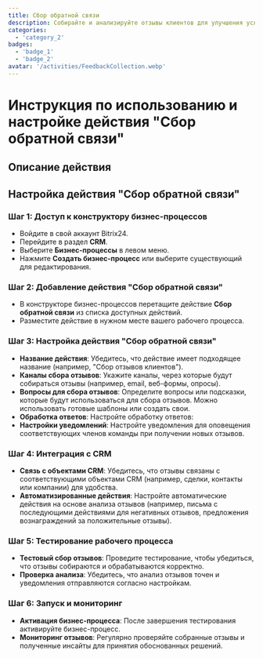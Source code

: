```yaml
---
title: Сбор обратной связи
description: Собирайте и анализируйте отзывы клиентов для улучшения услуг
categories: 
  - 'category_2'
badges: 
  - 'badge_1'
  - 'badge_2'
avatar: '/activities/FeedbackCollection.webp'
---
```


# Инструкция по использованию и настройке действия "Сбор обратной связи"

## Описание действия

## Настройка действия "Сбор обратной связи"

### Шаг 1: Доступ к конструктору бизнес-процессов
- Войдите в свой аккаунт Bitrix24.
- Перейдите в раздел **CRM**.
- Выберите **Бизнес-процессы** в левом меню.
- Нажмите **Создать бизнес-процесс** или выберите существующий для редактирования.

### Шаг 2: Добавление действия "Сбор обратной связи"
- В конструкторе бизнес-процессов перетащите действие **Сбор обратной связи** из списка доступных действий.
- Разместите действие в нужном месте вашего рабочего процесса.

### Шаг 3: Настройка действия "Сбор обратной связи"
- **Название действия**: Убедитесь, что действие имеет подходящее название (например, "Сбор отзывов клиентов").
- **Каналы сбора отзывов**: Укажите каналы, через которые будут собираться отзывы (например, email, веб-формы, опросы).
- **Вопросы для сбора отзывов**: Определите вопросы или подсказки, которые будут использоваться для сбора отзывов. Можно использовать готовые шаблоны или создать свои.
- **Обработка ответов**: Настройте обработку ответов:
- **Настройки уведомлений**: Настройте уведомления для оповещения соответствующих членов команды при получении новых отзывов.

### Шаг 4: Интеграция с CRM
- **Связь с объектами CRM**: Убедитесь, что отзывы связаны с соответствующими объектами CRM (например, сделки, контакты или компании) для удобства.
- **Автоматизированные действия**: Настройте автоматические действия на основе анализа отзывов (например, письма с последующими действиями для негативных отзывов, предложения вознаграждений за положительные отзывы).

### Шаг 5: Тестирование рабочего процесса
- **Тестовый сбор отзывов**: Проведите тестирование, чтобы убедиться, что отзывы собираются и обрабатываются корректно.
- **Проверка анализа**: Убедитесь, что анализ отзывов точен и уведомления отправляются согласно настройкам.

### Шаг 6: Запуск и мониторинг
- **Активация бизнес-процесса**: После завершения тестирования активируйте бизнес-процесс.
- **Мониторинг отзывов**: Регулярно проверяйте собранные отзывы и полученные инсайты для принятия обоснованных решений.